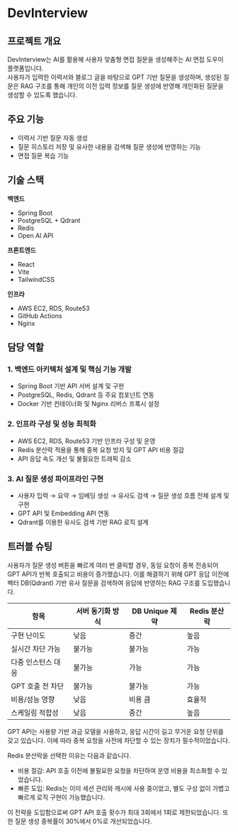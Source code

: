 # DevInterview

## 프로젝트 개요  
DevInterview는 AI를 활용해 사용자 맞춤형 면접 질문을 생성해주는 AI 면접 도우미 플랫폼입니다.  
사용자가 입력한 이력서와 블로그 글을 바탕으로 GPT 기반 질문을 생성하며, 생성된 질문은 RAG 구조를 통해 개인의 이전 입력 정보를 질문 생성에 반영해 개인화된 질문을 생성할 수 있도록 했습니다.

## 주요 기능  
- 이력서 기반 질문 자동 생성  
- 질문 히스토리 저장 및 유사한 내용을 검색해 질문 생성에 반영하는 기능
- 면접 질문 복습 기능 

## 기술 스택  

**백엔드**  
- Spring Boot
- PostgreSQL + Qdrant  
- Redis
- Open AI API  

**프론트엔드**  
- React  
- Vite  
- TailwindCSS  

**인프라**  
- AWS EC2, RDS, Route53
- GitHub Actions
- Nginx

## 담당 역할  
### 1. 백엔드 아키텍처 설계 및 핵심 기능 개발
- Spring Boot 기반 API 서버 설계 및 구현
- PostgreSQL, Redis, Qdrant 등 주요 컴포넌트 연동
- Docker 기반 컨테이너화 및 Nginx 리버스 프록시 설정

### 2. 인프라 구성 및 성능 최적화
- AWS EC2, RDS, Route53 기반 인프라 구성 및 운영
- Redis 분산락 적용을 통해 중복 요청 방지 및 GPT API 비용 절감
- API 응답 속도 개선 및 불필요한 트래픽 감소

### 3. AI 질문 생성 파이프라인 구현
- 사용자 입력 → 요약 → 임베딩 생성 → 유사도 검색 → 질문 생성 흐름 전체 설계 및 구현
- GPT API 및 Embedding API 연동
- Qdrant를 이용한 유사도 검색 기반 RAG 로직 설계


## 트러블 슈팅 

사용자가 질문 생성 버튼을 빠르게 여러 번 클릭할 경우, 동일 요청이 중복 전송되어 GPT API가 반복 호출되고 비용이 증가했습니다.
이를 해결하기 위해 GPT 응답 이전에 벡터 DB(Qdrant) 기반 유사 질문을 검색하여 응답에 반영하는 RAG 구조를 도입했습니다.  

| 항목          | 서버 동기화 방식 | DB Unique 제약 | Redis 분산락 |
| ----------- | --------- | ------------ | --------- |
| 구현 난이도      | 낮음        | 중간           | 높음        |
| 실시간 차단 가능   | 불가능       | 불가능          | 가능        |
| 다중 인스턴스 대응  | 불가능       | 가능           | 가능        |
| GPT 호출 전 차단 | 불가능       | 불가능          | 가능        |
| 비용/성능 영향    | 낮음        | 비용 큼         | 효율적       |
| 스케일링 적합성    | 낮음        | 중간           | 높음        |

GPT API는 사용량 기반 과금 모델을 사용하고, 응답 시간이 길고 무거운 요청 단위를 갖고 있습니다.
이에 따라 중복 요청을 사전에 차단할 수 있는 장치가 필수적이었습니다.

Redis 분산락을 선택한 이유는 다음과 같습니다.
- 비용 절감: API 호출 이전에 불필요한 요청을 차단하여 운영 비용을 최소화할 수 있었습니다.
- 빠른 도입: Redis는 이미 세션 관리와 캐시에 사용 중이었고, 별도 구성 없이 가볍고 빠르게 로직 구현이 가능했습니다.

이 전략을 도입함으로써 GPT API 호출 횟수가 최대 3회에서 1회로 제한되었습니다.
또한 질문 생성 중복률이 30%에서 0%로 개선되었습니다.
